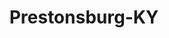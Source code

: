 ---
title: Prestonsburg-KY
slug: prestonsburg-ky
f_state:
- cms/state/kentucky.md
f_locations:
- cms/payday-loan/cash-at-last-6725.md
- cms/payday-loan/cash-express-7196.md
- cms/payday-loan/cash-in-hand-7666.md
- cms/payday-loan/cash-in-hand-7670.md
- cms/payday-loan/cash-master-7905.md
- cms/payday-loan/checks-for-cash-14659.md
- cms/payday-loan/checks-4-cash-14720.md
- cms/payday-loan/speedy-cash-26721.md
updated-on: '2024-05-30T13:41:28.615Z'
created-on: '2024-05-30T13:41:28.615Z'
published-on: '2024-05-30T13:54:32.469Z'
f_city: Prestonsburg
layout: '[city].html'
tags: city
---